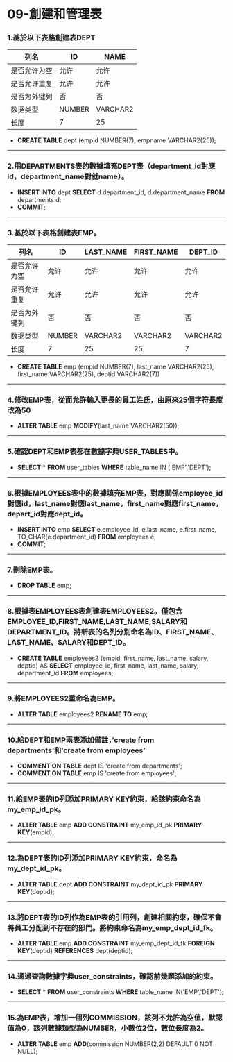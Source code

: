 # 09-創建和管理表
### 1.基於以下表格創建表DEPT
| 列名	       | ID     | NAME     |
| ----         | --     | ----     |
| 是否允许为空 | 允许   | 允许     |
| 是否允许重复 | 允许   | 允许     |
| 是否为外键列 | 否     | 否       |
| 数据类型     | NUMBER | VARCHAR2 |
| 长度	       | 7      | 25       |
 - **CREATE TABLE** dept (empid NUMBER(7), empname VARCHAR2(25));
---
### 2.用DEPARTMENTS表的數據填充DEPT表（department_id對應id，department_name對就name）。
- **INSERT INTO** dept **SELECT** d.department_id, d.department_name **FROM** departments d;
- **COMMIT**;
---
### 3.基於以下表格創建表EMP。
| 列名         | ID     | LAST_NAME | FIRST_NAME | DEPT_ID  |
| ----         | --     | --------- | ---------- | -------  |
| 是否允许为空 | 允许   | 允许      | 允许       | 允许     |
| 是否允许重复 | 允许   | 允许      | 允许       | 允许     |
| 是否为外键列 | 否     | 否        | 否         | 否       |
| 数据类型     | NUMBER | VARCHAR2  | VARCHAR2   | VARCHAR2 |
| 长度         | 7      | 25        | 25         | 7        |
- **CREATE TABLE** emp (empid NUMBER(7), last_name VARCHAR2(25), first_name VARCHAR2(25), deptid VARCHAR2(7))
---
### 4.修改EMP表，從而允許輸入更長的員工姓氏，由原來25個字符長度改為50
- **ALTER TABLE** emp **MODIFY**(last_name VARCHAR2(50));
---
### 5.確認DEPT和EMP表都在數據字典USER_TABLES中。
- **SELECT** * **FROM** user_tables **WHERE** table_name IN ('EMP','DEPT');
---
### 6.根據EMPLOYEES表中的數據填充EMP表，對應關係employee_id對應id，last_name對應last_name，first_name對應first_name，depart_id對應dept_id。
- **INSERT INTO** emp **SELECT** e.employee_id, e.last_name, e.first_name, TO_CHAR(e.department_id) **FROM** employees e;
- **COMMIT**;
---
### 7.刪除EMP表。
- **DROP TABLE** emp;
---
### 8.根據表EMPLOYEES表創建表EMPLOYEES2。僅包含EMPLOYEE_ID,FIRST_NAME,LAST_NAME,SALARY和DEPARTMENT_ID。將新表的名列分別命名為ID、FIRST_NAME、LAST_NAME、SALARY和DEPT_ID。
- **CREATE TABLE** employees2 (empid, first_name, last_name, salary, deptid) AS **SELECT** employee_id, first_name, last_name, salary, department_id **FROM** employees;
---
### 9.將EMPLOYEES2重命名為EMP。
- **ALTER TABLE** employees2 **RENAME TO** emp;
---
### 10.給DEPT和EMP兩表添加備註，’create from departments’和’create from employees’
- **COMMENT ON TABLE** dept IS 'create from departments';
- **COMMENT ON TABLE** emp IS 'create from employees';
---
### 11.給EMP表的ID列添加PRIMARY KEY約束，給該約束命名為my_emp_id_pk。
- **ALTER TABLE** emp **ADD CONSTRAINT** my_emp_id_pk **PRIMARY KEY**(empid);
---
### 12.為DEPT表的ID列添加PRIMARY KEY約束，命名為my_dept_id_pk。
- **ALTER TABLE** dept **ADD CONSTRAINT** my_dept_id_pk **PRIMARY KEY**(deptid);
---
### 13.將DEPT表的ID列作為EMP表的引用列，創建相關約束，確保不會將員工分配到不存在的部門。將約束命名為my_emp_dept_id_fk。
- **ALTER TABLE** emp **ADD CONSTRAINT** my_emp_dept_id_fk **FOREIGN KEY**(deptid) **REFERENCES** dept(deptid);
---
### 14.通過查詢數據字典user_constraints，確認前幾題添加的約束。
- **SELECT** * **FROM** user_constraints **WHERE** table_name IN('EMP','DEPT');
---
### 15.為EMP表，增加一個列COMMISSION，該列不允許為空值，默認值為0，該列數據類型為NUMBER，小數位2位，數位長度為2。
- **ALTER TABLE** emp **ADD**(commission NUMBER(2,2) DEFAULT 0 NOT NULL);
